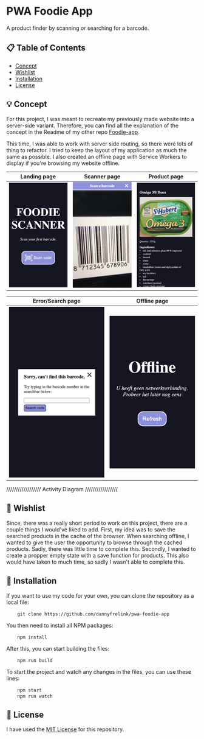 # PWA Foodie App

A product finder by scanning or searching for a barcode.

## 📋 Table of Contents

* [Concept](https://github.com/dannyfrelink/pwa-foodie-app#-concept)
* [Wishlist](https://github.com/dannyfrelink/pwa-foodie-app#-wishlist)
* [Installation](https://github.com/dannyfrelink/pwa-foodie-app#-installation)
* [License](https://github.com/dannyfrelink/pwa-foodie-app#-license)

## 💡 Concept

For this project, I was meant to recreate my previously made website into a server-side variant. Therefore, you can find all the explanation of the concept in the Readme of my other repo [Foodie-app](https://github.com/dannyfrelink/foodie-app#the-foodie-app).

This time, I was able to work with server side routing, so there were lots of thing to refactor. I tried to keep the layout of my application as much the same as possible. I also created an offline page with Service Workers to display if you're browsing my website offline.

Landing page               |  Scanner page             | Product page
:-------------------------:|:-------------------------:|:-------------------------:
![Landing page](https://github.com/dannyfrelink/pwa-foodie-app/blob/main/images_readme/home.png)  |  ![Scanner page](https://github.com/dannyfrelink/pwa-foodie-app/blob/main/images_readme/scanner.png)  |  ![Product page](https://github.com/dannyfrelink/pwa-foodie-app/blob/main/images_readme/product.png)

Error/Search page          |  Offline page             
:-------------------------:|:-------------------------:
![Error/Search page](https://github.com/dannyfrelink/pwa-foodie-app/blob/main/images_readme/search1.png)  |  ![Offline page](https://github.com/dannyfrelink/pwa-foodie-app/blob/main/images_readme/offline.png)

////////////////// Activity Diagram /////////////////

## 📝 Wishlist

Since, there was a really short period to work on this project, there are a couple things I would've liked to add. First, my idea was to save the searched products in the cache of the browser. When searching offline, I wanted to give the user the opportunity to browse through the cached products. Sadly, there was little time to complete this. Secondly, I wanted to create a propper empty state with a save function for products. This also would have taken to much time, so sadly I wasn't able to complete this.

## 🔧 Installation

If you want to use my code for your own, you can clone the repository as a local file:

```
    git clone https://github.com/dannyfrelink/pwa-foodie-app
```

You then need to install all NPM packages:

```
    npm install
```

After this, you can start building the files:

```
    npm run build
```

To start the project and watch any changes in the files, you can use these lines:

```
    npm start
    npm run watch
```

## 📄 License

I have used the [MIT License](https://github.com/dannyfrelink/pwa-foodie-app/blob/main/LICENSE) for this repository.